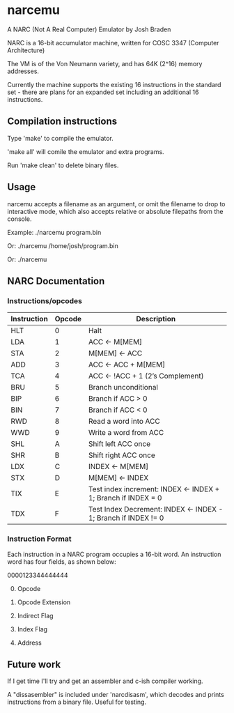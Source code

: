 # narcemu

A NARC (Not A Real Computer) Emulator by Josh Braden

NARC is a 16-bit accumulator machine, written for COSC 3347 (Computer Architecture)

The VM is of the Von Neumann variety, and has 64K (2^16) memory addresses.

Currently the machine supports the existing 16 instructions in the standard set - there are plans for an expanded set including an additional 16 instructions.

## Compilation instructions

Type 'make' to compile the emulator.

'make all' will comile the emulator and extra programs.

Run 'make clean' to delete binary files.

## Usage

narcemu accepts a filename as an argument, or omit the filename to drop to interactive mode, which also accepts relative or absolute filepaths from the console.

Example:    ./narcemu program.bin

Or:         ./narcemu /home/josh/program.bin

Or:         ./narcemu

## NARC Documentation

### Instructions/opcodes

| Instruction   | Opcode | Description |
| -----------   | ------ | ----------- |
| HLT           | 0      | Halt |
| LDA           | 1      | ACC <- M[MEM] |
| STA           | 2      | M[MEM] <- ACC |
| ADD           | 3      | ACC <- ACC + M[MEM] |
| TCA           | 4      | ACC <- !ACC + 1 (2’s Complement) |
| BRU           | 5      | Branch unconditional |
| BIP           | 6      | Branch if ACC > 0 |
| BIN           | 7      | Branch if ACC < 0 |
| RWD           | 8      | Read a word into ACC |
| WWD           | 9      | Write a word from ACC |
| SHL           | A      | Shift left ACC once |
| SHR           | B      | Shift right ACC once |
| LDX           | C      | INDEX <- M[MEM] |
| STX           | D      | M[MEM] <- INDEX |
| TIX           | E      | Test index increment: INDEX <- INDEX + 1; Branch if INDEX = 0 |
| TDX           | F      | Test Index Decrement: INDEX <- INDEX - 1; Branch if INDEX != 0 |

### Instruction Format

Each instruction in a NARC program occupies a 16-bit word. An instruction word has four fields, as shown below:

0000123344444444

0. Opcode

1. Opcode Extension

2. Indirect Flag

3. Index Flag

4. Address

## Future work

If I get time I'll try and get an assembler and c-ish compiler working.

A "dissasembler" is included under 'narcdisasm', which decodes and prints instructions from a binary file.  Useful for testing.
